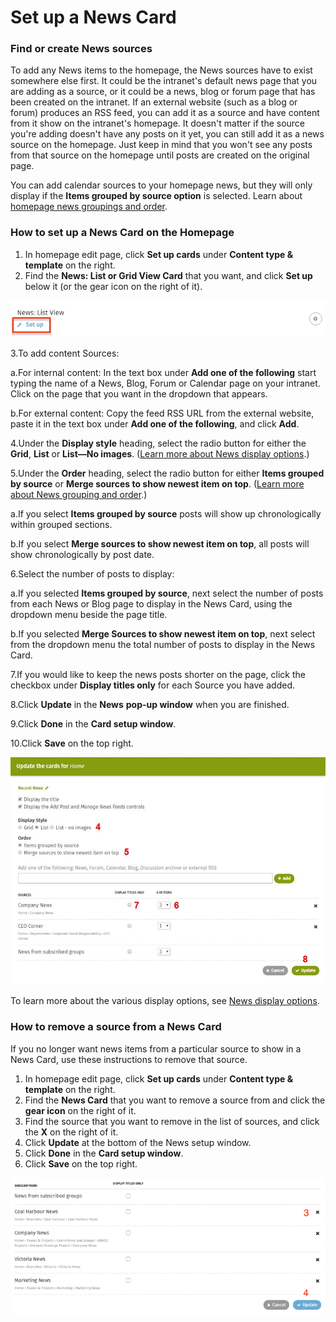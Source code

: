 # Set up a News Card



### Find or create News sources

To add any News items to the homepage, the News sources have to exist somewhere else first. It could be the intranet's default news page that you are adding as a source, or it could be a news, blog or forum page that has been created on the intranet. If an external website \(such as a blog or forum\) produces an RSS feed, you can add it as a source and have content from it show on the intranet's homepage. It doesn't matter if the source you're adding doesn't have any posts on it yet, you can still add it as a news source on the homepage. Just keep in mind that you won't see any posts from that source on the homepage until posts are created on the original page.  
  
You can add calendar sources to your homepage news, but they will only display if the **Items grouped by source option** is selected. Learn about [homepage news groupings and order](homepage-news-grouping-and-order.md).

### How to set up a News Card on the Homepage

1. In homepage edit page, click **Set up cards** under **Content type & template** on the right.
2. Find the **News: List or Grid View Card** that you want, and click **Set up** below it \(or the gear icon on the right of it\).

![](../../../../../.gitbook/assets/1%20%2860%29.png)



3.To add content Sources: 

a.For internal content: In the text box under **Add one of the following** start typing the name of a News, Blog, Forum or Calendar page on your intranet. Click on the page that you want in the dropdown that appears.

b.For external content: Copy the feed RSS URL from the external website, paste it in the text box under **Add one of the following**, and click **Add**.

4.Under the **Display style** heading, select the radio button for either the **Grid**, **List** or **List—No images**. \([Learn more about News display options](news-display-options.md).\)

5.Under the **Order** heading, select the radio button for either **Items grouped by source** or **Merge sources to show newest item on top**. \([Learn more about News grouping and order](homepage-news-grouping-and-order.md).\)

a.If you select **Items grouped by source** posts will show up chronologically within grouped sections.

b.If you select **Merge sources to show newest item on top**, all posts will show chronologically by post date.

6.Select the number of posts to display:

a.If you selected **Items grouped by source**, next select the number of posts from each News or Blog page to display in the News Card, using the dropdown menu beside the page title.

b.If you selected **Merge Sources to show newest item on top**, next select from the dropdown menu the total number of posts to display in the News Card.

7.If you would like to keep the news posts shorter on the page, click the checkbox under **Display titles only** for each Source you have added.

8.Click **Update** in the **News** **pop-up window** when you are finished.

9.Click **Done** in the **Card setup window**.

10.Click **Save** on the top right.

![](../../../../../.gitbook/assets/2%20%2880%29.jpg)



To learn more about the various display options, see [News display options](news-display-options.md).

### How to remove a source from a News Card

If you no longer want news items from a particular source to show in a News Card, use these instructions to remove that source.

1. In homepage edit page, click **Set up cards** under **Content type & template** on the right.
2. Find the **News Card** that you want to remove a source from and click the **gear icon** on the right of it.
3. Find the source that you want to remove in the list of sources, and click the **X** on the right of it.
4. Click **Update** at the bottom of the News setup window.
5. Click **Done** in the **Card setup window**.
6. Click **Save** on the top right.

![](../../../../../.gitbook/assets/3%20%2811%29.png)

